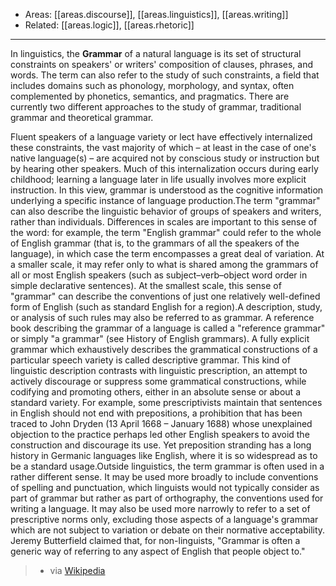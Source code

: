 
- Areas: [[areas.discourse]], [[areas.linguistics]], [[areas.writing]]
- Related: [[areas.logic]], [[areas.rhetoric]]

---

In linguistics, the **Grammar** of a natural language is its set of structural constraints on speakers' or writers' composition of clauses, phrases, and words. The term can also refer to the study of such constraints, a field that includes domains such as phonology, morphology, and syntax, often complemented by phonetics, semantics, and pragmatics. There are currently two different approaches to the study of grammar, traditional grammar and theoretical grammar.

Fluent speakers of a language variety or lect have effectively internalized these constraints, the vast majority of which – at least in the case of one's native language(s) – are acquired not by conscious study or instruction but by hearing other speakers. Much of this internalization occurs during early childhood; learning a language later in life usually involves more explicit instruction. In this view, grammar is understood as the cognitive information underlying a specific instance of language production.The term "grammar" can also describe the linguistic behavior of groups of speakers and writers, rather than individuals. Differences in scales are important to this sense of the word: for example, the term "English grammar" could refer to the whole of English grammar (that is, to the grammars of all the speakers of the language), in which case the term encompasses a great deal of variation. At a smaller scale, it may refer only to what is shared among the grammars of all or most English speakers (such as subject–verb–object word order in simple declarative sentences). At the smallest scale, this sense of "grammar" can describe the conventions of just one relatively well-defined form of English (such as standard English for a region).A description, study, or analysis of such rules may also be referred to as grammar. A reference book describing the grammar of a language is called a "reference grammar" or simply "a grammar" (see History of English grammars). A fully explicit grammar which exhaustively describes the grammatical constructions of a particular speech variety is called descriptive grammar. This kind of linguistic description contrasts with linguistic prescription, an attempt to actively discourage or suppress some grammatical constructions, while codifying and promoting others, either in an absolute sense or about a standard variety. For example, some prescriptivists maintain that sentences in English should not end with prepositions, a prohibition that has been traced to John Dryden (13 April 1668 – January 1688) whose unexplained objection to the practice perhaps led other English speakers to avoid the construction and discourage its use. Yet preposition stranding has a long history in Germanic languages like English, where it is so widespread as to be a standard usage.Outside linguistics, the term grammar is often used in a rather different sense. It may be used more broadly to include conventions of spelling and punctuation, which linguists would not typically consider as part of grammar but rather as part of orthography, the conventions used for writing a language. It may also be used more narrowly to refer to a set of prescriptive norms only, excluding those aspects of a language's grammar which are not subject to variation or debate on their normative acceptability. Jeremy Butterfield claimed that, for non-linguists, "Grammar is often a generic way of referring to any aspect of English that people object to."

> - via [Wikipedia](https://en.wikipedia.org/wiki/Grammar)
